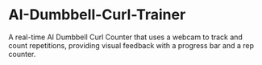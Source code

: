 # AI-Dumbbell-Curl-Trainer
A real-time AI Dumbbell Curl Counter that uses a webcam to track and count repetitions, providing visual feedback with a progress bar and a rep counter.
